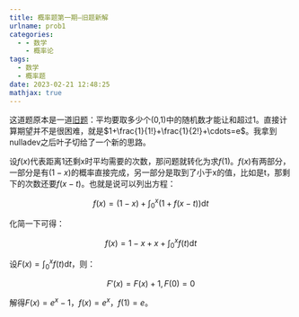 ```yaml
---
title: 概率题第一期—旧题新解
urlname: prob1
categories:
  - - 数学
    - 概率论
tags:
  - 数学
  - 概率题
date: 2023-02-21 12:48:25
mathjax: true
---
```



这道题原本是一道[旧题](http://www.matrix67.com/blog/archives/3507)：平均要取多少个(0,1)中的随机数才能让和超过1。直接计算期望并不是很困难，就是$1+\frac{1}{1!}+\frac{1}{2!}+\cdots=e$。我拿到nulladev之后叶子切给了一个新的思路。

设$f(x)$代表距离1还剩x时平均需要的次数，那问题就转化为求$f(1)$。$f(x)$有两部分，一部分是有$(1-x)$的概率直接完成，另一部分是取到了小于x的值，比如是t，那剩下的次数还要$f(x-t)$。也就是说可以列出方程：

$$
f(x)=(1-x)+\int_0^x (1+f(x-t))\mathrm{d}t
$$

化简一下可得：

$$
f(x)=1-x+x+\int_0^x f(t)\mathrm{d}t
$$

设$F(x)=\int_0^x f(t)\mathrm{d}t$，则：

$$
F'(x)=F(x)+1,F(0)=0
$$

解得$F(x)=e^x-1$，$f(x)=e^x$，$f(1)=e$。